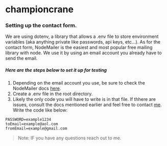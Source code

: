 # championcrane

### Setting up the contact form.

We are using dotenv, a library that  allows a .env file to store environment variables (aka anything private like passwords, api keys, etc...).
As for the contact form, NodeMailer is the easiest and most popular free mailing library with node. We use it by using an email account you already have to send the email.

##### Here are the steps below to set it up for testing

1. Depending on the email account you use, be sure to check the NodeMailer docs [here](https://nodemailer.com/about/ "Nodemailer").
2. Create a .env file in the root directory.
3. Likely the only code you will have to write is in that file. If thhere are issues, consult the docs mentioned earlier and feel free to contact [me](https://github.com/Boka44 "Boka"). Write the code like below:

```
PASSWORD=example1234
toEmail=example@aol.com
fromEmail=example@gmail.com
```

> Note: IF you have any questions reach out to me.
